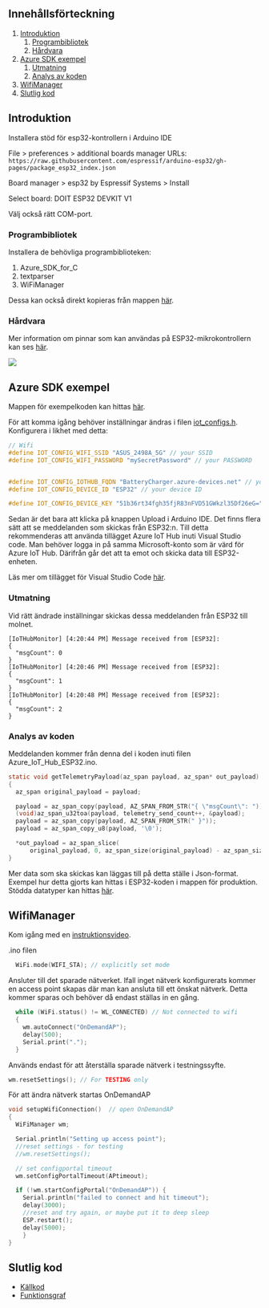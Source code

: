 

## Innehållsförteckning
1. [Introduktion](#Introduktion)
   1. [Programbibliotek](#programbibliotek)
   2. [Hårdvara](#hårdvara)
3. [Azure SDK exempel](#azure-sdk-exempel)
   1. [Utmatning](#utmatning)
   2. [Analys av koden](#analys-av-koden)
3. [WifiManager](#wifimanager)
4. [Slutlig kod](#slutlig-kod)



## Introduktion

Installera stöd för esp32-kontrollern i Arduino IDE

File > preferences > additional boards manager URLs:
`https://raw.githubusercontent.com/espressif/arduino-esp32/gh-pages/package_esp32_index.json`

Board manager > esp32 by Espressif Systems > Install

Select board: DOIT ESP32 DEVKIT V1

Välj också rätt COM-port.

### Programbibliotek


Installera de behövliga programbiblioteken:
1. Azure_SDK_for_C
2. textparser
3. WiFiManager

Dessa kan också direkt kopieras från mappen [här](../prod_code/ESP32/Lib).

### Hårdvara

Mer information om pinnar som kan användas på ESP32-mikrokontrollern kan ses [här](https://lastminuteengineers.com/esp32-pinout-reference/).

![](https://lastminuteengineers.b-cdn.net/wp-content/uploads/iot/ESP32-Pinout.png)



## Azure SDK exempel

Mappen för exempelkoden kan hittas [här](../examples/ESP32/Azure_IoT_Hub_ESP32_example/).


För att komma igång behöver inställningar ändras i filen
[iot_configs.h](../examples/ESP32/Azure_IoT_Hub_ESP32_example/iot_configs.h).
Konfigurera i likhet med detta:
``` h
// Wifi
#define IOT_CONFIG_WIFI_SSID "ASUS_2498A_5G" // your SSID
#define IOT_CONFIG_WIFI_PASSWORD "mySecretPassword" // your PASSWORD


#define IOT_CONFIG_IOTHUB_FQDN "BatteryCharger.azure-devices.net" // your Azure IoT host name
#define IOT_CONFIG_DEVICE_ID "ESP32" // your device ID

#define IOT_CONFIG_DEVICE_KEY "51b36rt34fgh35fjR83nFVD51GWkzl35Df26eG=" // your real device Key
```

Sedan är det bara att klicka på knappen Upload i Arduino IDE.
Det finns flera sätt att se meddelanden som skickas från ESP32:n. Till detta rekommenderas att använda tillägget Azure IoT Hub inuti Visual Studio code. Man behöver logga in på samma Microsoft-konto som är värd för Azure IoT Hub. Därifrån går det att ta emot och skicka data till ESP32-enheten.

Läs mer om tillägget för Visual Studio Code [här](https://github.com/Microsoft/vscode-azure-iot-toolkit/wiki).


### Utmatning

Vid rätt ändrade inställningar skickas dessa meddelanden från ESP32 till molnet.

``` shell
[IoTHubMonitor] [4:20:44 PM] Message received from [ESP32]:
{
  "msgCount": 0
}
[IoTHubMonitor] [4:20:46 PM] Message received from [ESP32]:
{
  "msgCount": 1
}
[IoTHubMonitor] [4:20:48 PM] Message received from [ESP32]:
{
  "msgCount": 2
}
```

### Analys av koden

Meddelanden kommer från denna del i koden inuti filen Azure_IoT_Hub_ESP32.ino.
``` c
static void getTelemetryPayload(az_span payload, az_span* out_payload)
{
  az_span original_payload = payload;

  payload = az_span_copy(payload, AZ_SPAN_FROM_STR("{ \"msgCount\": "));
  (void)az_span_u32toa(payload, telemetry_send_count++, &payload);
  payload = az_span_copy(payload, AZ_SPAN_FROM_STR(" }"));
  payload = az_span_copy_u8(payload, '\0');

  *out_payload = az_span_slice(
      original_payload, 0, az_span_size(original_payload) - az_span_size(payload) - 1);
}
```
Mer data som ska skickas kan läggas till på detta ställe i Json-format. Exempel hur detta gjorts kan hittas i ESP32-koden i mappen för produktion.
Stödda datatyper kan hittas [här](https://azuresdkdocs.blob.core.windows.net/$web/c/az_core/1.0.0-preview.5/az__span_8h.html#a025d7ace73f19807e6d7ad5e07931d54).

## WifiManager

Kom igång med en [instruktionsvideo](https://youtu.be/VnfX9YJbaU8).

.ino filen

``` C
  WiFi.mode(WIFI_STA); // explicitly set mode 
```

Ansluter till det sparade nätverket. Ifall inget nätverk konfigurerats kommer en access point skapas där man kan ansluta till ett önskat nätverk. Detta kommer sparas och behöver då endast ställas in en gång.

``` C
  while (WiFi.status() != WL_CONNECTED) // Not connected to wifi
  {
    wm.autoConnect("OnDemandAP"); 
    delay(500);
    Serial.print(".");
  }
```


Används endast för att återställa sparade nätverk i testningssyfte.
``` C
wm.resetSettings(); // For TESTING only
```


För att ändra nätverk startas OnDemandAP

``` C
void setupWifiConnection()  // open OnDemandAP
{
  WiFiManager wm;    

  Serial.println("Setting up access point");
  //reset settings - for testing
  //wm.resetSettings();

  // set configportal timeout
  wm.setConfigPortalTimeout(APtimeout);

  if (!wm.startConfigPortal("OnDemandAP")) {
    Serial.println("failed to connect and hit timeout");
    delay(3000);
    //reset and try again, or maybe put it to deep sleep
    ESP.restart();
    delay(5000);
    }
}
```


## Slutlig kod
- [Källkod](../prod_code/ESP32/)
- [Funktionsgraf](../instructions/pdf/ESP32_kod.pdf)
